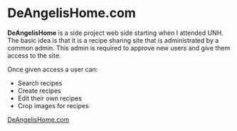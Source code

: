 DeAngelisHome.com
======

**DeAngelisHome** is a side project web side starting when I attended UNH. The basic idea is that it is a recipe sharing site that is administrated by a common admin. This admin is required to approve new users and give them access to the site. 

Once given access a user can:

- Search recipes
- Create recipes
- Edit their own recipes
- Crop images for recipes

[DeAngelisHome.com](https://www.DeAngelisHome.com)

